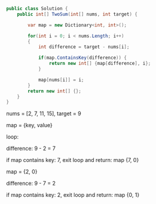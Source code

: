 ```c#
public class Solution {
    public int[] TwoSum(int[] nums, int target) {

        var map = new Dictionary<int, int>();

        for(int i = 0; i < nums.Length; i++)
        {
            int difference = target - nums[i];

            if(map.ContainsKey(difference)) {
                return new int[] {map[difference], i};
            }

            map[nums[i]] = i;
        }
        return new int[] {};
    }
}
```

nums = [2, 7, 11, 15], target = 9

map = {key, value}

loop:

difference: 9 - 2 = 7

if map contains key: 7,
exit loop and return: map {7, 0}

map = {2, 0}

difference: 9 - 7 = 2

if map contains key: 2,
exit loop and return: map {0, 1}
